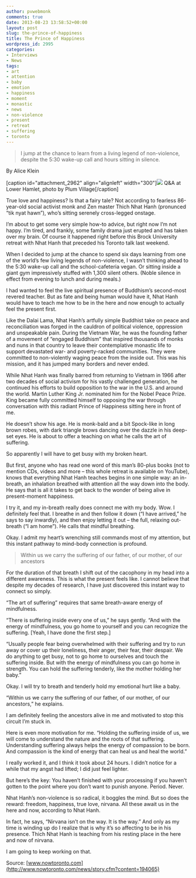 ```yaml
---
author: pvwebmonk
comments: true
date: 2013-08-23 13:58:52+00:00
layout: post
slug: the-prince-of-happiness
title: The Prince of Happiness
wordpress_id: 2995
categories:
- Interviews
- News
tags:
- art
- attention
- baby
- emotion
- happiness
- moment
- monastic
- news
- non-violence
- present
- retreat
- suffering
- toronto
---
```


> I jump at the chance to learn from a living legend of non-violence, despite the 5:30 wake-up call and hours sitting in silence.


By Alice Klein

[caption id="attachment_2962" align="alignleft" width="300"]![](http://plumvillage.org/wp-content/uploads/2013/08/why-is-it-wrong-to-kill-300x198.jpg) Q&A at Lower Hamlet, photo by Plum Village[/caption]

True love and happiness? Is that a fairy tale? Not according to fearless 86-year-old social activist monk and Zen master Thich Nhat Hanh (pronunced “tik nyat hawn”), who’s sitting serenely cross-legged onstage.

I’m about to get some very simple how-to advice, but right now I’m not happy. I’m tired, and frankly, some family drama just erupted and has taken over my brain. Of course it happened right before this Brock University retreat with Nhat Hanh that preceded his Toronto talk last weekend.

When I decided to jump at the chance to spend six days learning from one of the world’s few living legends of non-violence, I wasn’t thinking ahead to the 5:30 wake-up call and the school-cafeteria vegan. Or sitting inside a giant gym impressively stuffed with 1,300 silent others. (Noble silence in effect from evening to lunch and during meals.)

I had wanted to feel the live spiritual presence of Buddhism’s second-most revered teacher. But as fate and being human would have it, Nhat Hanh would have to teach me how to be in the here and now enough to actually feel the present first.

Like the Dalai Lama, Nhat Hanh’s artfully simple Buddhist take on peace and reconciliation was forged in the cauldron of political violence, oppression and unspeakable pain. During the Vietnam War, he was the founding father of a movement of “engaged Buddhism” that inspired thousands of monks and nuns in that country to leave their contemplative monastic life to support devastated war- and poverty-racked communities. They were committed to non-violently waging peace from the inside out. This was his mission, and it has jumped many borders and never ended.

While Nhat Hanh was finally barred from returning to Vietnam in 1966 after two decades of social activism for his vastly challenged generation, he continued his efforts to build opposition to the war in the U.S. and around the world. Martin Luther King Jr. nominated him for the Nobel Peace Prize. King became fully committed himself to opposing the war through conversation with this radiant Prince of Happiness sitting here in front of me.

He doesn’t show his age. He is monk-bald and a bit Spock-like in long brown robes, with dark triangle brows dancing over the dazzle in his deep-set eyes. He is about to offer a teaching on what he calls the art of suffering.

So apparently I will have to get busy with my broken heart.

But first, anyone who has read one word of this man’s 80-plus books (not to mention CDs, videos and more – this whole retreat is available on YouTube), knows that everything Nhat Hanh teaches begins in one simple way: an in-breath, an inhalation breathed with attention all the way down into the body. He says that is all it takes to get back to the wonder of being alive in present-moment happiness.

I try it, and my in-breath really does connect me with my body. Wow. I definitely feel that. I breathe in and then follow it down (“I have arrived,” he says to say inwardly), and then enjoy letting it out – the full, relaxing out-breath (“I am home”). He calls that mindful breathing.

Okay. I admit my heart’s wrenching still commands most of my attention, but this instant pathway to mind-body connection is profound.


> Within us we carry the suffering of our father, of our mother, of our ancestors


For the duration of that breath I shift out of the cacophony in my head into a different awareness. This is what the present feels like. I cannot believe that despite my decades of research, I have just discovered this instant way to connect so simply.

“The art of suffering” requires that same breath-aware energy of mindfulness.

“There is suffering inside every one of us,” he says gently. “And with the energy of mindfulness, you go home to yourself and you can recognize the suffering. [Yeah, I have done the first step.]

“Usually people fear being overwhelmed with their suffering and try to run away or cover up their loneliness, their anger, their fear, their despair. We do anything to get busy, not to go home to ourselves and touch the suffering inside. But with the energy of mindfulness you can go home in strength. You can hold the suffering tenderly, like the mother holding her baby.”

Okay. I will try to breath and tenderly hold my emotional hurt like a baby.

“Within us we carry the suffering of our father, of our mother, of our ancestors,” he explains.

I am definitely feeling the ancestors alive in me and motivated to stop this circuit I’m stuck in.

Here is even more motivation for me. “Holding the suffering inside of us, we will come to understand the nature and the roots of that suffering. Understanding suffering always helps the energy of compassion to be born. And compassion is the kind of energy that can heal us and heal the world.”

I really worked it, and I think it took about 24 hours. I didn’t notice for a while that my angst had lifted; I did just feel lighter.

But here’s the key: You haven’t finished with your processing if you haven’t gotten to the point where you don’t want to punish anyone. Period. Never.

Nhat Hanh’s non-violence is so radical, it boggles the mind. But so does the reward: freedom, happiness, true love, nirvana. All these await us in the here and now, according to Nhat Hanh.

In fact, he says, “Nirvana isn’t on the way. It is the way.” And only as my time is winding up do I realize that is why it’s so affecting to be in his presence. Thich Nhat Hanh is teaching from his resting place in the here and now of nirvana.

I am going to keep working on that.

Source: [www.nowtoronto.com](http://www.nowtoronto.com/news/story.cfm?content=194065)
